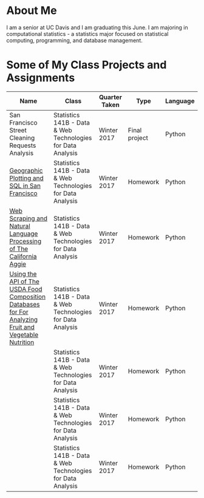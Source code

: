 # About Me 

I am a senior at UC Davis and I am graduating this June. I am majoring in computational statistics - a statistics major focused on statistical 	computing, programming, and database management. 

# Some of My Class Projects and Assignments 

Name | Class | Quarter Taken | Type | Language
------------ | ------------- | ------------- | ------------- | ------------- 
San Francisco Street Cleaning Requests Analysis | Statistics 141B -  Data & Web Technologies for Data Analysis | Winter 2017 | Final project | Python 
[Geographic Plotting and SQL in San Francisco](https://katherineolson.github.io/assignment6.html)| Statistics 141B -  Data & Web Technologies for Data Analysis | Winter 2017 | Homework | Python 
[Web Scraping and Natural Language Processing of The California Aggie](https://katherineolson.github.io/assignment5.html)| Statistics 141B -  Data & Web Technologies for Data Analysis | Winter 2017 | Homework | Python
[Using the API of The USDA Food Composition Databases for For Analyzing Fruit and Vegetable Nutrition](https://katherineolson.github.io/assignment4.html)| Statistics 141B -  Data & Web Technologies for Data Analysis | Winter 2017 | Homework | Python
[](https://katherineolson.github.io/assignment3.html)| Statistics 141B -  Data & Web Technologies for Data Analysis | Winter 2017 | Homework | Python
[](https://katherineolson.github.io/assignment2.html)| Statistics 141B -  Data & Web Technologies for Data Analysis | Winter 2017 | Homework | Python
[](https://katherineolson.github.io/assignment1.html)| Statistics 141B -  Data & Web Technologies for Data Analysis | Winter 2017 | Homework | Python
